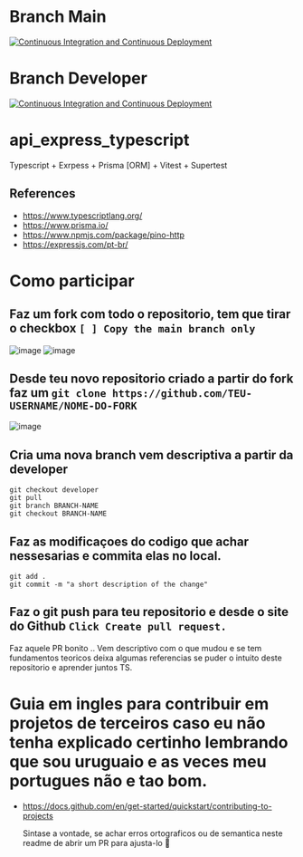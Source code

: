 # Branch Main
[![Continuous Integration and Continuous Deployment](https://github.com/Luis-Vilar/api_express_typescript/actions/workflows/pipeline.yaml/badge.svg?branch=main)](https://github.com/Luis-Vilar/api_express_typescript/actions/workflows/pipeline.yaml)
# Branch Developer
[![Continuous Integration and Continuous Deployment](https://github.com/Luis-Vilar/api_express_typescript/actions/workflows/pipeline.yaml/badge.svg?branch=developer)](https://github.com/Luis-Vilar/api_express_typescript/actions/workflows/pipeline.yaml)
# api_express_typescript
Typescript  + Exrpess + Prisma [ORM] + Vitest + Supertest
## References
- https://www.typescriptlang.org/
- https://www.prisma.io/
- https://www.npmjs.com/package/pino-http
- https://expressjs.com/pt-br/

# Como participar  
## Faz um fork com todo o repositorio, tem que tirar o checkbox `[ ] Copy the main branch only`

  ![image](https://github.com/Luis-Vilar/api_express_typescript/assets/124309725/34104143-ccf5-4858-acf5-2ba54df1813e)
  ![image](https://github.com/Luis-Vilar/api_express_typescript/assets/124309725/db2db32b-f017-453e-ada6-db946578bdc3)
  
## Desde teu novo repositorio criado a partir do fork faz um `git clone https://github.com/TEU-USERNAME/NOME-DO-FORK `

  ![image](https://github.com/Luis-Vilar/api_express_typescript/assets/124309725/fd6aad3b-5230-4cfe-a84f-dccc0dada4bd)
## Cria uma nova branch vem descriptiva a partir da developer 
```shell
git checkout developer
git pull
git branch BRANCH-NAME
git checkout BRANCH-NAME
```
## Faz as modificaçoes do codigo que achar nessesarias e commita elas no local.
```shell
git add .
git commit -m "a short description of the change"
```
## Faz o git push para teu repositorio  e desde o site do Github `Click Create pull request.`
Faz aquele PR bonito .. Vem descriptivo com o que mudou e se tem fundamentos teoricos deixa algumas referencias se puder o intuito deste repositorio e aprender juntos TS.
# Guia em ingles para contribuir em projetos de terceiros caso eu não tenha explicado certinho lembrando que sou uruguaio e as veces meu portugues não e tao bom.
- https://docs.github.com/en/get-started/quickstart/contributing-to-projects

  Sintase a vontade,  se achar erros ortograficos ou de semantica neste readme de abrir um PR para ajusta-lo 🎉 
